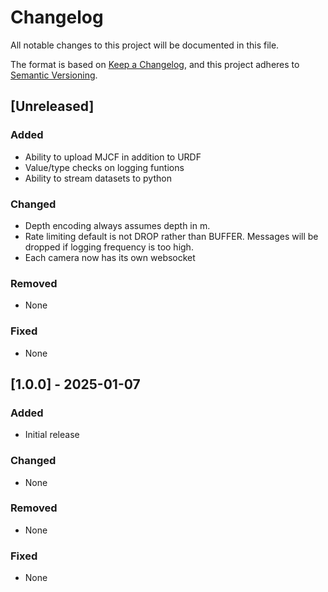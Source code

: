 # Changelog

All notable changes to this project will be documented in this file.

The format is based on [Keep a Changelog](https://keepachangelog.com/en/1.1.0/),
and this project adheres to [Semantic Versioning](https://semver.org/spec/v2.0.0.html).

## [Unreleased]

### Added

- Ability to upload MJCF in addition to URDF
- Value/type checks on logging funtions
- Ability to stream datasets to python

### Changed

- Depth encoding always assumes depth in m.
- Rate limiting default is not DROP rather than BUFFER. Messages will be dropped if logging frequency is too high. 
- Each camera now has its own websocket

### Removed

- None

### Fixed

- None

## [1.0.0] - 2025-01-07

### Added

- Initial release

### Changed

- None

### Removed

- None

### Fixed

- None